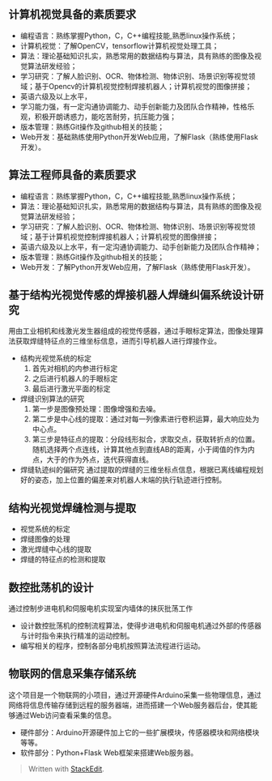 ## 计算机视觉具备的素质要求
- 编程语言：熟练掌握Python，C，C++编程技能,熟悉linux操作系统；
- 计算机视觉：了解OpenCV，tensorflow计算机视觉处理工具；
- 算法：理论基础知识扎实，熟悉常用的数据结构与算法，具有熟练的图像及视觉算法研发经验；
- 学习研究：了解人脸识别、OCR、物体检测、物体识别、场景识别等视觉领域；基于Opencv的计算机视觉控制焊接机器人；计算机视觉的图像拼接；
- 英语六级及以上水平，
- 学习能力强，有一定沟通协调能力、动手创新能力及团队合作精神，性格乐观，积极开朗诱惑力，能吃苦耐劳，抗压能力强；
- 版本管理：熟练Git操作及github相关的技能；
- Web开发：基础熟练使用Python开发Web应用，了解Flask（熟练使用Flask开发）。
## 算法工程师具备的素质要求
- 编程语言：熟练掌握Python，C，C++编程技能,熟悉linux操作系统；
- 算法：理论基础知识扎实，熟悉常用的数据结构与算法，具有熟练的图像及视觉算法研发经验；
- 学习研究：了解人脸识别、OCR、物体检测、物体识别、场景识别等视觉领域；基于计算机视觉控制焊接机器人；计算机视觉的图像拼接；
- 英语六级及以上水平，有一定沟通协调能力、动手创新能力及团队合作精神；
- 版本管理：熟练Git操作及github相关的技能；
- Web开发：了解Python开发Web应用，了解Flask（熟练使用Flask开发）。
## 基于结构光视觉传感的焊接机器人焊缝纠偏系统设计研究
用由工业相机和线激光发生器组成的视觉传感器，通过手眼标定算法，图像处理算法获取焊缝特征点的三维坐标信息，进而引导机器人进行焊接作业。
- 结构光视觉系统的标定
	1. 首先对相机的内参进行标定
	2. 之后进行机器人的手眼标定
	3. 最后进行激光平面的标定
- 焊缝识别算法的研究
	1. 第一步是图像预处理：图像增强和去噪。
	2. 第二步是中心线的提取：通过对每一列像素进行卷积运算，最大响应处为中心点。
	3. 第三步是特征点的提取：分段线形拟合，求取交点，获取转折点的位置。
	随机选择两个点连线，计算其他点到直线AB的距离，小于阈值的作为内点，大于的作为外点，迭代获得直线。
- 焊缝轨迹纠的偏研究
通过提取的焊缝的三维坐标点信息，根据已离线编程规划好的姿态，加上位置的偏差来对机器人末端的执行轨迹进行控制。
## 结构光视觉焊缝检测与提取
- 视觉系统的标定
- 焊缝图像的处理
- 激光焊缝中心线的提取
- 焊缝的特征点的检测和提取
## 数控批荡机的设计
通过控制步进电机和伺服电机实现室内墙体的抹灰批荡工作
- 设计数控批荡机的控制流程算法，使得步进电机和伺服电机通过外部的传感器与计时指令来执行精准的运动控制。
- 编写相关的程序，控制各部分电机按照算法流程进行运动。
## 物联网的信息采集存储系统
这个项目是一个物联网的小项目，通过开源硬件Arduino采集一些物理信息，通过网络将信息传输存储到远程的服务器端，进而搭建一个Web服务器后台，使其能够通过Web访问查看采集的信息。
 - 硬件部分：Arduino开源硬件加上它的一些扩展模块，传感器模块和网络模块等等。
 - 软件部分：Python+Flask Web框架来搭建Web服务器。


> Written with [StackEdit](https://stackedit.io/).
<!--stackedit_data:
eyJoaXN0b3J5IjpbLTkwMTUwMDE2MSwtMTY0MzQ4MjgzLDEwND
gxNDgwMDYsMTM2NTAyMTc1MCwxNTMxNTA0Mzg5LC0xNzA3NDY2
NzQwLC0xNjc1OTAxNDAzLDE4OTY5MDg1ODMsLTE2OTM5OTg2ND
AsMTU3OTcwOTIyXX0=
-->
